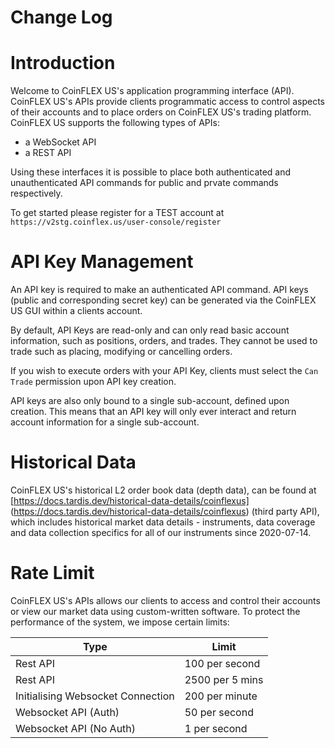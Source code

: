 # Change Log


# Introduction

Welcome to CoinFLEX US's application programming interface (API). CoinFLEX US's APIs provide clients programmatic access to control aspects of their accounts and to place orders on CoinFLEX US's trading platform. CoinFLEX US supports the following types of APIs:

* a WebSocket API
* a REST API

Using these interfaces it is possible to place both authenticated and unauthenticated API commands for public and prvate commands respectively.

To get started please register for a TEST account at `https://v2stg.coinflex.us/user-console/register`


# API Key Management

An API key is required to make an authenticated API command.  API keys (public and corresponding secret key) can be generated via the CoinFLEX US GUI within a clients account. 

By default, API Keys are read-only and can only read basic account information, such as positions, orders, and trades. They cannot be used to trade such as placing, modifying or cancelling orders.

If you wish to execute orders with your API Key, clients must select the `Can Trade` permission upon API key creation.

API keys are also only bound to a single sub-account, defined upon creation. This means that an API key will only ever interact and return account information for a single sub-account.

# Historical Data

CoinFLEX US's historical L2 order book data (depth data), can be found at [https://docs.tardis.dev/historical-data-details/coinflexus] (https://docs.tardis.dev/historical-data-details/coinflexus) (third party API), which includes historical market data details - instruments, data coverage and data collection specifics for all of our instruments since 2020-07-14.

# Rate Limit

CoinFLEX US's APIs allows our clients to access and control their accounts or view our market data using custom-written software. To protect the performance of the system, we impose certain limits:

Type                              |                            Limit |
--------------------------------- | -------------------------------- |
Rest API                          |                   100 per second |
Rest API                          |                  2500 per 5 mins |
Initialising Websocket Connection |                   200 per minute |
Websocket API (Auth)              |                    50 per second |
Websocket API (No Auth)           |                     1 per second |
